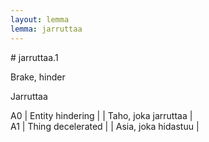 ```yaml
---
layout: lemma
lemma: jarruttaa
---
```


<div class="sense">
# <span class="sensename">jarruttaa.1</span>

<span class="description">Brake, hinder</span>

<span class="description">Jarruttaa</span>

A0 | Entity hindering |   | Taho, joka jarruttaa |  
A1 | Thing decelerated |   | Asia, joka hidastuu |  

</div>

